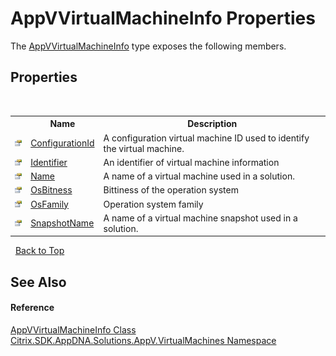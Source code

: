 # AppVVirtualMachineInfo Properties
 

The <a href="0fbd9168-0e0e-5a9b-9702-d8faabbd5052">AppVVirtualMachineInfo</a> type exposes the following members.


## Properties
&nbsp;<table><tr><th></th><th>Name</th><th>Description</th></tr><tr><td>![Public property](media/pubproperty.gif "Public property")</td><td><a href="0f1f463e-22cf-decd-a6f3-fa1a1686c298">ConfigurationId</a></td><td>
A configuration virtual machine ID used to identify the virtual machine.</td></tr><tr><td>![Public property](media/pubproperty.gif "Public property")</td><td><a href="82747faa-e4f5-c883-8481-ca40f0d5c1ad">Identifier</a></td><td>
An identifier of virtual machine information</td></tr><tr><td>![Public property](media/pubproperty.gif "Public property")</td><td><a href="90df4a31-9fd2-03dd-178a-f64f52ae7e99">Name</a></td><td>
A name of a virtual machine used in a solution.</td></tr><tr><td>![Public property](media/pubproperty.gif "Public property")</td><td><a href="8763e076-6936-22f6-edf1-2903020d8e4a">OsBitness</a></td><td>
Bittiness of the operation system</td></tr><tr><td>![Public property](media/pubproperty.gif "Public property")</td><td><a href="ac8ef443-cc62-9353-42fd-b677efa1a93f">OsFamily</a></td><td>
Operation system family</td></tr><tr><td>![Public property](media/pubproperty.gif "Public property")</td><td><a href="3b5ccc5e-cc7c-dbbe-6007-b3ee859094d8">SnapshotName</a></td><td>
A name of a virtual machine snapshot used in a solution.</td></tr></table>&nbsp;
<a href="#appvvirtualmachineinfo-properties">Back to Top</a>

## See Also


#### Reference
<a href="0fbd9168-0e0e-5a9b-9702-d8faabbd5052">AppVVirtualMachineInfo Class</a><br /><a href="8e922e14-e318-4969-a8ff-48cbad35adbf">Citrix.SDK.AppDNA.Solutions.AppV.VirtualMachines Namespace</a><br />
